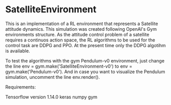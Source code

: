 # SatelliteEnvironment

This is an implementation of a RL environment that represents a Satellite attitude dynamics. This simulation was created following OpenAI's Gym environments structure. As the attitude control problem of a satellite requires a continuos action space, the RL algorithms to be used for the control task are DDPG and PPO. At the present time only the DDPG algotihm is available.

To test the algorithms with the gym Pendulum-v0 environment, just change the line env = gym.make('SatelliteEnvironment-v0') to env = gym.make('Pendulum-v0'). And in case you want to visualize the Pendulum simulation, uncomment the line env.render().

Requirements:

Tensorflow version 1.14.0
keras
numpy
gym
